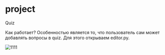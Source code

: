 # project

Quiz

Как работает?
Особенностью является то, что пользователь сам может добавлять вопросы в quiz. Для этого открываем editor.py. 

![1111](https://user-images.githubusercontent.com/55843551/81468486-99620700-91e8-11ea-9687-d399eae2a906.png)



